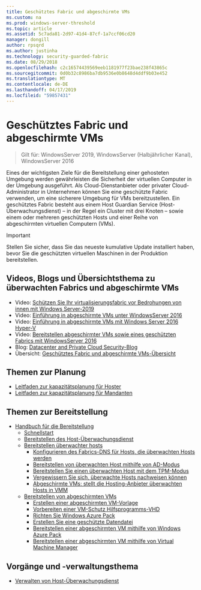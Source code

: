```yaml
---
title: Geschütztes Fabric und abgeschirmte VMs
ms.custom: na
ms.prod: windows-server-threshold
ms.topic: article
ms.assetid: 5c7ada81-2d97-41d4-87cf-1a7ccf06cd20
manager: dongill
author: rpsqrd
ms.author: justinha
ms.technology: security-guarded-fabric
ms.date: 08/29/2018
ms.openlocfilehash: c2c16574439569eeb1181977f23bae238f43865c
ms.sourcegitcommit: 0d0b32c8986ba7db9536e0b8648d4ddf9b03e452
ms.translationtype: MT
ms.contentlocale: de-DE
ms.lasthandoff: 04/17/2019
ms.locfileid: "59857431"
---
```

# <a name="guarded-fabric-and-shielded-vms"></a>Geschütztes Fabric und abgeschirmte VMs

>Gilt für: WindowsServer 2019, WindowsServer (Halbjährlicher Kanal), WindowsServer 2016

Eines der wichtigsten Ziele für die Bereitstellung einer gehosteten Umgebung werden gewährleisten die Sicherheit der virtuellen Computer in der Umgebung ausgeführt. Als Cloud-Dienstanbieter oder privater Cloud-Administrator in Unternehmen können Sie eine geschützte Fabric verwenden, um eine sicherere Umgebung für VMs bereitzustellen. Ein geschütztes Fabric besteht aus einem Host Guardian Service (Host-Überwachungsdienst) – in der Regel ein Cluster mit drei Knoten – sowie einem oder mehreren geschützten Hosts und einer Reihe von abgeschirmten virtuellen Computern (VMs).

> [!IMPORTANT]
> Stellen Sie sicher, dass Sie das neueste kumulative Update installiert haben, bevor Sie die geschützten virtuellen Maschinen in der Produktion bereitstellen.

## <a name="videos-blog-and-overview-topic-about-guarded-fabrics-and-shielded-vms"></a>Videos, Blogs und Übersichtsthema zu überwachten Fabrics und abgeschirmte VMs

- Video: [Schützen Sie Ihr virtualisierungsfabric vor Bedrohungen von innen mit Windows Server-2019](https://myignite.techcommunity.microsoft.com/sessions/64690)
- Video: [Einführung in abgeschirmte VMs unter WindowsServer 2016](https://channel9.msdn.com/Shows/Mechanics/Introduction-to-Shielded-Virtual-Machines-in-Windows-Server-2016)
- Video: [Einführung in abgeschirmte VMs mit Windows Server 2016 Hyper-V](https://channel9.msdn.com/events/Ignite/2016/BRK3124)
- Video: [Bereitstellen abgeschirmter VMs sowie eines geschützten Fabrics mit WindowsServer 2016](https://mva.microsoft.com/en-US/training-courses/deploying-shielded-vms-and-a-guarded-fabric-with-windows-server-2016-17131?l=WFLef7vUD_4604300474)
- Blog: [Datacenter and Private Cloud Security-Blog](https://blogs.technet.microsoft.com/datacentersecurity/)
- Übersicht: [Geschütztes Fabric und abgeschirmte VMs-Übersicht](Guarded-Fabric-and-Shielded-VMs.md)

## <a name="planning-topics"></a>Themen zur Planung

- [Leitfaden zur kapazitätsplanung für Hoster](guarded-fabric-planning-for-hosters.md)
- [Leitfaden zur kapazitätsplanung für Mandanten](guarded-fabric-shielded-vm-planning-for-tenants.md)

## <a name="deployment-topics"></a>Themen zur Bereitstellung

- [Handbuch für die Bereitstellung](guarded-fabric-deploying-hgs-overview.md)
    - [Schnellstart](guarded-fabric-deployment-overview.md)
    - [Bereitstellen des Host-Überwachungsdienst](guarded-fabric-setting-up-the-host-guardian-service-hgs.md)
    - [Bereitstellen überwachter hosts](guarded-fabric-configure-hgs-with-authorized-hyper-v-hosts.md)
        - [Konfigurieren des Fabrics-DNS für Hosts, die überwachten Hosts werden](guarded-fabric-configuring-fabric-dns.md)
        - [Bereitstellen von überwachten Host mithilfe von AD-Modus](guarded-fabric-admin-trusted-attestation-creating-a-security-group.md)
        - [Bereitstellen Sie einen überwachten Host mit dem TPM-Modus](guarded-fabric-tpm-trusted-attestation-capturing-hardware.md)
        - [Vergewissern Sie sich, überwachte Hosts nachweisen können](guarded-fabric-confirm-hosts-can-attest-successfully.md)
        - [Abgeschirmte VMs: stellt die Hosting-Anbieter überwachten Hosts in VMM](https://technet.microsoft.com/system-center-docs/vmm/scenario/guarded-hosts)
    - [Bereitstellen von abgeschirmten VMs](guarded-fabric-configuration-scenarios-for-shielded-vms-overview.md)
        - [Erstellen einer abgeschirmten VM-Vorlage](guarded-fabric-create-a-shielded-vm-template.md)
        - [Vorbereiten einer VM-Schutz Hilfsprogramms-VHD](guarded-fabric-vm-shielding-helper-vhd.md)
        - [Richten Sie Windows Azure Pack](guarded-fabric-hoster-sets-up-windows-azure-pack.md)
        - [Erstellen Sie eine geschützte Datendatei](guarded-fabric-tenant-creates-shielding-data.md)
        - [Bereitstellen einer abgeschirmten VM mithilfe von Windows Azure Pack](guarded-fabric-shielded-vm-windows-azure-pack.md)
        - [Bereitstellen einer abgeschirmten VM mithilfe von Virtual Machine Manager](guarded-fabric-tenant-deploys-shielded-vm-using-vmm.md)

## <a name="operations-and-management-topic"></a>Vorgänge und -verwaltungsthema

- [Verwalten von Host-Überwachungsdienst](guarded-fabric-manage-hgs.md)
